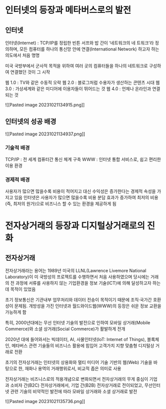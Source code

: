 # 인터넷의 등장과 메타버스로의 발전
## 인터넷

인터넷(Internet) : TCP/IP를 정립한 빈튼 서프와 밥 간이 ‘네트워크의 네 트워크’라 정의하며, 모든 컴퓨터를 하나의 통신망 안에 연결(International Network) 하고자 하는 의도에서 처음 명명

미국 국방부에서 군사적 목적을 위하여 여러 곳의 컴퓨터들을 하나의 네트워크로 구성하여 연결했던 것이 그 시작

웹 1.0 : TV와 같은 수동적 오락
웹 2.0 : 블로그처럼 수용자가 생산하는 콘텐츠 시대
웹 3.0 : 가상세계와 같은 미디어에 이용자들이 뛰어드는 것
웹 4.0 : 언제나 온라인과 연결되는 것

![[Pasted image 20231021134915.png]]


## 인터넷의 성공 배경
![[Pasted image 20231021134937.png]]
### 기술적 배경
TCP/IP : 전 세계 컴퓨터간 통신 체계 구축
WWW : 인터넷 통합 서비스로, 쉽고 편리한 이용 환경
### 경제적 배경
사용자가 많으면 많을수록 비용이 적어지고 대신 수익성은 증가한다는 경제적 속성을 가지고 있음
인터넷은 사용자가 많으면 많을수록 비용 분담 효과가 증가하여 최저의 비용(즉, 최저의 원가)으로 비즈니스 할 수 있는 환경을 제공하게 됨


# 전자상거래의 등장과 디지털상거래로의 진화
## 전자상거래

전자상거래라는 용어는 1989년 미국의 LLNL(Lawrence Livemore National Laboratory)이 미 국방성의 프로젝트를 수행하면서 처음 사용하였으며 당시에는 거래의 전 과정에 서류를 사용하지 않는 기업환경을 정보 기술(ICT)에 의해 달성하고자 하는데 목적이 있었음

초기 정보통신은 기관내부 업무처리와 데이터 전송이 목적이기 때문에 조직·국가간 호환성이 문제됨. 개방성을 가진 인터넷과 월드와이드웹(WWW)의 등장은 쉬운 정보 교환을 가능하게 함

특히, 2000년대에는 무선 인터넷 기술의 발전으로 인하여 모바일 상거래(Mobile Commerce)와 소셜 상거래(Social Commerce)가 활발하게 전개 

2020년 대에 들어와서는 빅데이터, AI, 사물인터넷(IoT: Internet of Things), 블록체인, 메타버스 관련 기술들의 비즈니스 활용에 힘입어 고객가치 지향 맞춤형 디지털상 거래로 전환

초기의 전자상거래는 인터넷의 상용화와 멀티 미디어 기술 기반의 웹(Web) 기술을 바탕으로 한, 재화나 용역의 거래행위로서, 비교적 좁은 의미로 사용

전자상거래는 비즈니스로의 적용개념으로 변화되면서 전자상거래의 무게 중심이 기업과 소비자 간(B2C) 전자상거래에서, 기업 간(B2B) 전자상거래로 전이되었고, 무선인터넷 관련 기술의 비약적인 발전에 따라 모바일 상거래와 소셜 상거래로 발전

![[Pasted image 20231021135736.png]]

